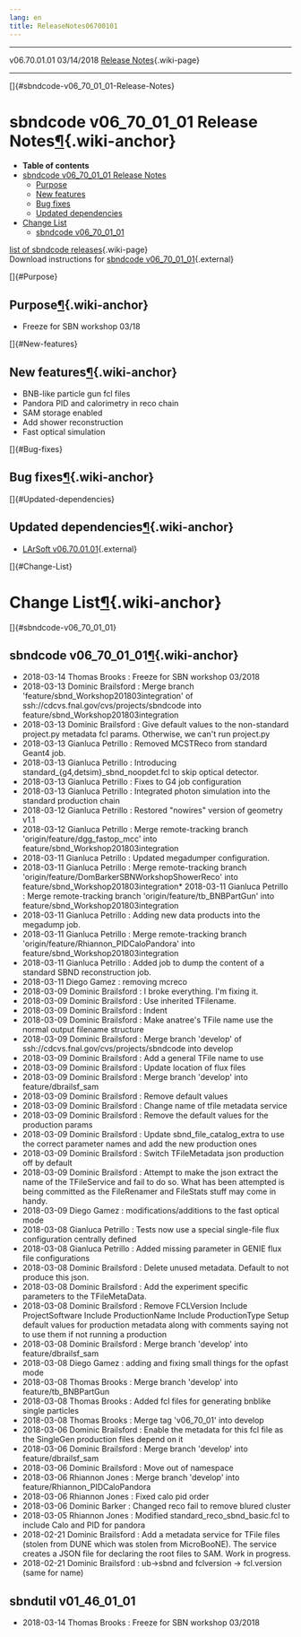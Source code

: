 ```yaml
---
lang: en
title: ReleaseNotes06700101
---
```


  -------------- ------------ -- -- --------------------------------------------------------
  v06.70.01.01   03/14/2018         [Release Notes](ReleaseNotes06700101.html){.wiki-page}
  -------------- ------------ -- -- --------------------------------------------------------

[]{#sbndcode-v06_70_01_01-Release-Notes}

sbndcode v06\_70\_01\_01 Release Notes[¶](#sbndcode-v06_70_01_01-Release-Notes){.wiki-anchor}
=============================================================================================

-   **Table of contents**
-   [sbndcode v06\_70\_01\_01 Release
    Notes](#sbndcode-v06_70_01_01-Release-Notes)
    -   [Purpose](#Purpose)
    -   [New features](#New-features)
    -   [Bug fixes](#Bug-fixes)
    -   [Updated dependencies](#Updated-dependencies)
-   [Change List](#Change-List)
    -   [sbndcode v06\_70\_01\_01](#sbndcode-v06_70_01_01)

[list of sbndcode
releases](List_of_SBND_code_releases.html){.wiki-page}\
Download instructions for [sbndcode
v06\_70\_01\_01](http://scisoft.fnal.gov/scisoft/bundles/sbnd/v06_70_01_01/sbndcode-v06_70_01_01.html){.external}

[]{#Purpose}

Purpose[¶](#Purpose){.wiki-anchor}
----------------------------------

-   Freeze for SBN workshop 03/18

[]{#New-features}

New features[¶](#New-features){.wiki-anchor}
--------------------------------------------

-   BNB-like particle gun fcl files
-   Pandora PID and calorimetry in reco chain
-   SAM storage enabled
-   Add shower reconstruction
-   Fast optical simulation

[]{#Bug-fixes}

Bug fixes[¶](#Bug-fixes){.wiki-anchor}
--------------------------------------

[]{#Updated-dependencies}

Updated dependencies[¶](#Updated-dependencies){.wiki-anchor}
------------------------------------------------------------

-   [LArSoft
    v06.70.01.01](https://cdcvs.fnal.gov/redmine/projects/larsoft/wiki/ReleaseNotes06700101){.external}

[]{#Change-List}

Change List[¶](#Change-List){.wiki-anchor}
==========================================

[]{#sbndcode-v06_70_01_01}

sbndcode v06\_70\_01\_01[¶](#sbndcode-v06_70_01_01){.wiki-anchor}
-----------------------------------------------------------------

-   2018-03-14 Thomas Brooks : Freeze for SBN workshop 03/2018
-   2018-03-13 Dominic Brailsford : Merge branch
    \'feature/sbnd\_Workshop201803integration\' of
    ssh://cdcvs.fnal.gov/cvs/projects/sbndcode into
    feature/sbnd\_Workshop201803integration
-   2018-03-13 Dominic Brailsford : Give default values to the
    non-standard project.py metadata fcl params. Otherwise, we can\'t
    run project.py
-   2018-03-13 Gianluca Petrillo : Removed MCSTReco from standard Geant4
    job.
-   2018-03-13 Gianluca Petrillo : Introducing
    standard\_{g4,detsim}\_sbnd\_noopdet.fcl to skip optical detector.
-   2018-03-13 Gianluca Petrillo : Fixes to G4 job configuration
-   2018-03-13 Gianluca Petrillo : Integrated photon simulation into the
    standard production chain
-   2018-03-12 Gianluca Petrillo : Restored \"nowires\" version of
    geometry v1.1
-   2018-03-12 Gianluca Petrillo : Merge remote-tracking branch
    \'origin/feature/dgg\_fastop\_mcc\' into
    feature/sbnd\_Workshop201803integration
-   2018-03-11 Gianluca Petrillo : Updated megadumper configuration.
-   2018-03-11 Gianluca Petrillo : Merge remote-tracking branch
    \'origin/feature/DomBarkerSBNWorkshopShowerReco\' into
    feature/sbnd\_Workshop201803integration\* 2018-03-11 Gianluca
    Petrillo : Merge remote-tracking branch
    \'origin/feature/tb\_BNBPartGun\' into
    feature/sbnd\_Workshop201803integration
-   2018-03-11 Gianluca Petrillo : Adding new data products into the
    megadump job.
-   2018-03-11 Gianluca Petrillo : Merge remote-tracking branch
    \'origin/feature/Rhiannon\_PIDCaloPandora\' into
    feature/sbnd\_Workshop201803integration
-   2018-03-11 Gianluca Petrillo : Added job to dump the content of a
    standard SBND reconstruction job.
-   2018-03-11 Diego Gamez : removing mcreco
-   2018-03-09 Dominic Brailsford : I broke everything. I\'m fixing it.
-   2018-03-09 Dominic Brailsford : Use inherited TFilename.
-   2018-03-09 Dominic Brailsford : Indent
-   2018-03-09 Dominic Brailsford : Make anatree\'s TFile name use the
    normal output filename structure
-   2018-03-09 Dominic Brailsford : Merge branch \'develop\' of
    ssh://cdcvs.fnal.gov/cvs/projects/sbndcode into develop
-   2018-03-09 Dominic Brailsford : Add a general TFile name to use
-   2018-03-09 Dominic Brailsford : Update location of flux files
-   2018-03-09 Dominic Brailsford : Merge branch \'develop\' into
    feature/dbrailsf\_sam
-   2018-03-09 Dominic Brailsford : Remove default values
-   2018-03-09 Dominic Brailsford : Change name of tfile metadata
    service
-   2018-03-09 Dominic Brailsford : Remove the default values for the
    production params
-   2018-03-09 Dominic Brailsford : Update sbnd\_file\_catalog\_extra to
    use the correct parameter names and add the new production ones
-   2018-03-09 Dominic Brailsford : Switch TFileMetadata json production
    off by default
-   2018-03-09 Dominic Brailsford : Attempt to make the json extract the
    name of the TFileService and fail to do so. What has been attempted
    is being committed as the FileRenamer and FileStats stuff may come
    in handy.
-   2018-03-09 Diego Gamez : modifications/additions to the fast optical
    mode
-   2018-03-08 Gianluca Petrillo : Tests now use a special single-file
    flux configuration centrally defined
-   2018-03-08 Gianluca Petrillo : Added missing parameter in GENIE flux
    file configurations
-   2018-03-08 Dominic Brailsford : Delete unused metadata. Default to
    not produce this json.
-   2018-03-08 Dominic Brailsford : Add the experiment specific
    parameters to the TFileMetaData.
-   2018-03-08 Dominic Brailsford : Remove FCLVersion Include
    ProjectSoftware Include ProductionName Include ProductionType Setup
    default values for production metadata along with comments saying
    not to use them if not running a production
-   2018-03-08 Dominic Brailsford : Merge branch \'develop\' into
    feature/dbrailsf\_sam
-   2018-03-08 Diego Gamez : adding and fixing small things for the
    opfast mode
-   2018-03-08 Thomas Brooks : Merge branch \'develop\' into
    feature/tb\_BNBPartGun
-   2018-03-08 Thomas Brooks : Added fcl files for generating bnblike
    single particles
-   2018-03-08 Thomas Brooks : Merge tag \'v06\_70\_01\' into develop
-   2018-03-06 Dominic Brailsford : Enable the metadata for this fcl
    file as the SingleGen production files depend on it
-   2018-03-06 Dominic Brailsford : Merge branch \'develop\' into
    feature/dbrailsf\_sam
-   2018-03-06 Dominic Brailsford : Move out of namespace
-   2018-03-06 Rhiannon Jones : Merge branch \'develop\' into
    feature/Rhiannon\_PIDCaloPandora
-   2018-03-06 Rhiannon Jones : Fixed calo pid order
-   2018-03-06 Dominic Barker : Changed reco fail to remove blured
    cluster
-   2018-03-05 Rhiannon Jones : Modified standard\_reco\_sbnd\_basic.fcl
    to include Calo and PID for pandora
-   2018-02-21 Dominic Brailsford : Add a metadata service for TFile
    files (stolen from DUNE which was stolen from MicroBooNE). The
    service creates a JSON file for declaring the root files to SAM.
    Work in progress.
-   2018-02-21 Dominic Brailsford : ub-\>sbnd and fclversion -\>
    fcl.version (same for name)

sbndutil v01\_46\_01\_01
------------------------

-   2018-03-14 Thomas Brooks : Freeze for SBN workshop 03/2018
